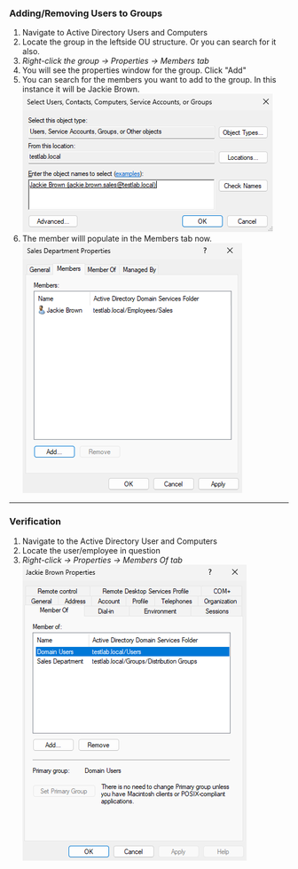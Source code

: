 ### Adding/Removing Users to Groups
1. Navigate to Active Directory Users and Computers
2. Locate the group in the leftside OU structure. Or you can search for it also.
3. *Right-click the group → Properties → Members tab*
4. You will see the properties window for the group. Click "Add"
5. You can search for the members you want to add to the group. In this instance it will be Jackie Brown.
![jackie brown](https://github.com/nickbruggen90/LabsVol8021Q/blob/main/Project%201.1%3A%20Active%20Directory%20and%20Windows%2010%20Integration/Images2/Screenshot%202025-07-19%20145440.png)  
6. The member willl populate in the Members tab now.  
![members tab](https://github.com/nickbruggen90/LabsVol8021Q/blob/main/Project%201.1%3A%20Active%20Directory%20and%20Windows%2010%20Integration/Images2/Screenshot%202025-07-19%20134332.png)

---
### Verification
1. Navigate to the Active Directory User and Computers
2. Locate the user/employee in question  
3. *Right-click → Properties → Members Of tab*  
![members of tab](https://github.com/nickbruggen90/LabsVol8021Q/blob/main/Project%201.1%3A%20Active%20Directory%20and%20Windows%2010%20Integration/Images2/Screenshot%202025-07-19%20134432.png)
